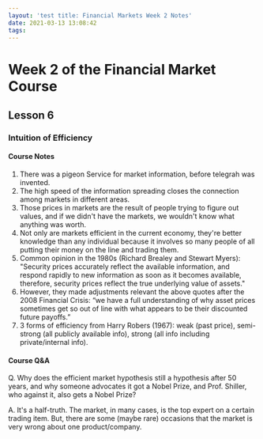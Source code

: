 ```yaml
---
layout: 'test title: Financial Markets Week 2 Notes'
date: 2021-03-13 13:08:42
tags:
---
```


# Week 2 of the Financial Market Course
## Lesson 6
### Intuition of Efficiency
#### Course Notes
1. There was a pigeon Service for market information, before telegrah was invented.
2. The high speed of the information spreading closes the connection among markets in different areas.
3. Those prices in markets are the result of people trying to figure out values, and if we didn't have the markets, 
   we wouldn't know what anything was worth.
4. Not only are markets efficient in the current economy, they're better knowledge than any individual because it
   involves so many people of all putting their money on the line and trading them.
5. Common opinion in the 1980s (Richard Brealey and Stewart Myers): "Security prices accurately reflect the available 
   information, and respond rapidly to new information as soon as it becomes available, therefore, security prices
   reflect the true underlying value of assets."
6. However, they made adjustments relevant the above quotes after the 2008 Financial Crisis:
   “we have a full understanding of why asset prices sometimes get so out of line with what appears to be their
   discounted future payoffs.”
7. 3 forms of efficiency from Harry Robers (1967): weak (past price), semi-strong (all publicly available info), 
   strong (all info including private/internal info).    
   
#### Course Q&A
Q. Why does the efficient market hypothesis still a hypothesis after 50 years, and why someone advocates it got a Nobel 
Prize, and Prof. Shiller, who against it, also gets a Nobel Prize? 

A. It's a half-truth. The market, in many cases, is the top expert on a certain trading item. But, there are some
(maybe rare) occasions that the market is very wrong about one product/company.
 

